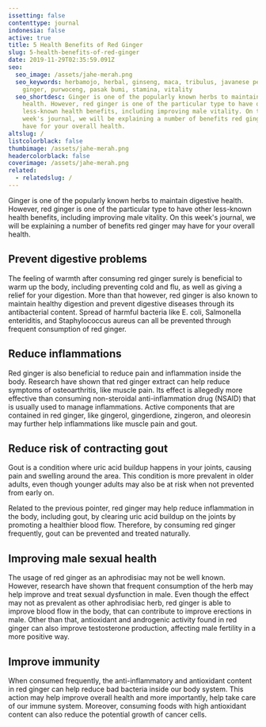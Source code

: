 ```yaml
---
issetting: false
contenttype: journal
indonesia: false
active: true
title: 5 Health Benefits of Red Ginger
slug: 5-health-benefits-of-red-ginger
date: 2019-11-29T02:35:59.091Z
seo:
  seo_image: /assets/jahe-merah.png
  seo_keywords: herbamojo, herbal, ginseng, maca, tribulus, javanese pepper, red
    ginger, purwoceng, pasak bumi, stamina, vitality
  seo_shortdesc: Ginger is one of the popularly known herbs to maintain digestive
    health. However, red ginger is one of the particular type to have other
    less-known health benefits, including improving male vitality. On this
    week's journal, we will be explaining a number of benefits red ginger may
    have for your overall health.
altslug: /
listcolorblack: false
thumbimage: /assets/jahe-merah.png
headercolorblack: false
coverimage: /assets/jahe-merah.png
related:
  - relatedslug: /
---
```

Ginger is one of the popularly known herbs to maintain digestive health. However, red ginger is one of the particular type to have other less-known health benefits, including improving male vitality. On this week's journal, we will be explaining a number of benefits red ginger may have for your overall health.

## Prevent digestive problems

The feeling of warmth after consuming red ginger surely is beneficial to warm up the body, including preventing cold and flu, as well as giving a relief for your digestion. More than that however, red ginger is also known to maintain healthy digestion and prevent digestive diseases through its antibacterial content. Spread of harmful bacteria like E. coli, Salmonella enteriditis, and Staphylococcus aureus can all be prevented through frequent consumption of red ginger.

## Reduce inflammations

Red ginger is also beneficial to reduce pain and inflammation inside the body. Research have shown that red ginger extract can help reduce symptoms of osteoarthritis, like muscle pain. Its effect is allegedly more effective than consuming non-steroidal anti-inflammation drug (NSAID) that is usually used to manage inflammations. Active components that are contained in red ginger, like gingerol, gingerdione, zingeron, and oleoresin may further help inflammations like muscle pain and gout.	

## Reduce risk of contracting gout

Gout is a condition where uric acid buildup happens in your joints, causing pain and swelling around the area. This condition is more prevalent in older adults, even though younger adults may also be at risk when not prevented from early on. 

Related to the previous pointer, red ginger may help reduce inflammation in the body, including gout, by clearing uric acid buildup on the joints by promoting a healthier blood flow. Therefore, by consuming red ginger frequently, gout can be prevented and treated naturally.

## Improving male sexual health

The usage of red ginger as an aphrodisiac may not be well known. However, research have shown that frequent consumption of the herb may help improve and treat sexual dysfunction in male. Even though the effect may not as prevalent as other aphrodisiac herb, red ginger is able to improve blood flow in the body, that can contribute to improve erections in male. Other than that, antioxidant and androgenic activity found in red ginger can also improve testosterone production, affecting male fertility in a more positive way.

## Improve immunity

When consumed frequently, the anti-inflammatory and antioxidant content in red ginger can help reduce bad bacteria inside our body system. This action may help improve overall health and more importantly, help take care of our immune system. Moreover, consuming foods with high antioxidant content can also reduce the potential growth of cancer cells.